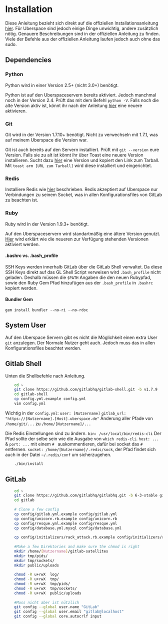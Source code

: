 # Installation

Diese Anleitung bezieht sich direkt auf die offiziellen Installationsanleitung [hier](https://github.com/gitlabhq/gitlabhq/blob/master/doc/install/installation.md). Für Uberspace sind jedoch einige Dinge unwichtig, andere zusätzlich nötig. Genauere Beschreibungen sind in der offiziellen Anleitung zu finden. Viele der Befehle aus der offiziellen Anleitung laufen jedoch auch ohne das sudo.

## Dependencies

### Python

Python wird in einer Version 2.5+ (nicht 3.0+) benötigt.

Python ist auf den Uberspaceservern bereits aktiviert. Jedoch manchmal noch in der Version 2.4. Prüft das mit dem Befehl `python -V`. Falls noch die alte Version aktiv ist, könnt ihr nach der Anleitung [hier](http://uberspace.de/dokuwiki/development:python) eine neuere aktivieren.

### Git 

Git wird in der Version 1.7.10+ benötigt. Nicht zu verwechseln mit 1.7.1, was auf meinem Uberspace die Version war.

Git ist auch bereits auf den Servern installiert. Prüft mit `git --version` eure Version. Falls sie zu alt ist könnt ihr über Toast eine neuere Version installieren. Sucht dazu [hier](http://code.google.com/p/git-core/downloads/list) eine Version und kopiert den Link zum Tarball. Mit `toast arm [URL zum Tarball]` wird diese installiert und eingerichtet.

### Redis

Installiere Redis wie [hier](http://uberspace.de/dokuwiki/database:redis) beschrieben. Redis akzeptiert auf Uberspace nur Verbindungen zu seinem Socket, was in allen Konfigurationsfiles von GitLab zu beachten ist.

### Ruby

Ruby wird in der Version 1.9.3+ benötigt.

Auf den Uberspaceservern wird standartmäßig eine ältere Version genutzt. [Hier](http://uberspace.de/dokuwiki/development:ruby) wird erklärt wie die neueren zur Verfügung stehenden Versionen aktiviert werden.

#### .bashrc vs. .bash_profile
SSH Keys werden innerhalb GitLab über die GitLab Shell verwaltet. Da diese SSH Keys direkt auf das GL Shell Script verweisen wird `.bash_profile` nicht geladen. Deshalb müssen die `$PATH` Angaben die den neuen Rubypfad, sowie den Ruby Gem Pfad hinzufügen aus der `.bash_profile` in `.bashrc` kopiert werden.

#### Bundler Gem

`gem install bundler --no-ri --no-rdoc`

## System User

Auf den Uberspace Servern gibt es nicht die Möglichkeit einen extra User `git` anzulegen. Der Normale Nutzer geht auch. Jedoch muss das in allen Konfigurationsfiles beachtet werden.

## Gitlab Shell

Unten die Shellbefehle nach Anleitung.

```bash
    cd ~
    git clone https://github.com/gitlabhq/gitlab-shell.git -b v1.7.9
    cd gitlab-shell
    cp config.yml.example config.yml
    vim config.yml
```
Wichtig in der `config.yml`:
`user: [Nutzername]`
`gitlab_url: "https://[Nutzername].[Host].uberspace.de"`
Änderung aller Pfade von `/home/git/...` zu `/home/[Nutzername]/...`

Die Redis Einstellungen sind zu ändern. 
`bin: /usr/local/bin/redis-cli` Der Pfad sollte der selbe sein wie die Ausgabe von `which redis-cli`.
`host: ...` & `port: ...` mit einem `# ` auskommentieren, dafür bei socket das `# ` entfernen.
`socket: /home/[Nutzername]/.redis/sock`, der Pfad findet sich auch in der Datei `~/.redis/conf` um sicherzugehen.


```bash
    ./bin/install
```

## GitLab

```bash
    cd ~
    git clone https://github.com/gitlabhq/gitlabhq.git -b 6-3-stable gitlab
    cd gitlab
    
    # Clone a few config
    cp config/gitlab.yml.example config/gitlab.yml
    cp config/unicorn.rb.example config/unicorn.rb
    cp config/resque.yml.example config/resque.yml
    cp config/database.yml.mysql config/database.yml
    
    cp config/initializers/rack_attack.rb.example config/initializers/rack_attack.rb #No need to edit this later
    
    #Make a few Direktories and make sure the chmod is right
    mkdir /home/[Nutzername]/gitlab-satellites
    mkdir tmp/pids/
    mkdir tmp/sockets/
    mkdir public/uploads
    
    chmod -R u+rwX  log/
    chmod -R u+rwX  tmp/
    chmod -R u+rwX  tmp/pids/
    chmod -R u+rwX  tmp/sockets/
    chmod -R u+rwX  public/uploads
    
    #Muss nicht aber ist nützlich
    git config --global user.name "GitLab"
    git config --global user.email "gitlab@localhost"
    git config --global core.autocrlf input
```


